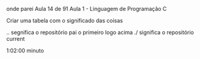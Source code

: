 onde parei
Aula 14 de 91
Aula 1 - Linguagem de Programação C

Criar uma tabela com o significado das coisas

.. segnifica o repositório pai o primeiro logo acima
./ significa o repositório current

1:02:00 minuto